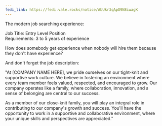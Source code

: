 ```yaml
---
fedi_link: https://fedi.vale.rocks/notice/AbUkr3qApO9N8iwagK 
---
```


The modern job searching experience:

Job Title: Entry Level Position  
Requirements: 3 to 5 years of experience

How does somebody get experience when nobody will hire them because they don't have experience?

And don't forget the job description:

"At [COMPANY NAME HERE], we pride ourselves on our tight-knit and supportive work culture. We believe in fostering an environment where every team member feels valued, respected, and encouraged to grow. Our company operates like a family, where collaboration, innovation, and a sense of belonging are central to our success.

As a member of our close-knit family, you will play an integral role in contributing to our company's growth and success. You'll have the opportunity to work in a supportive and collaborative environment, where your unique skills and perspectives are appreciated."
